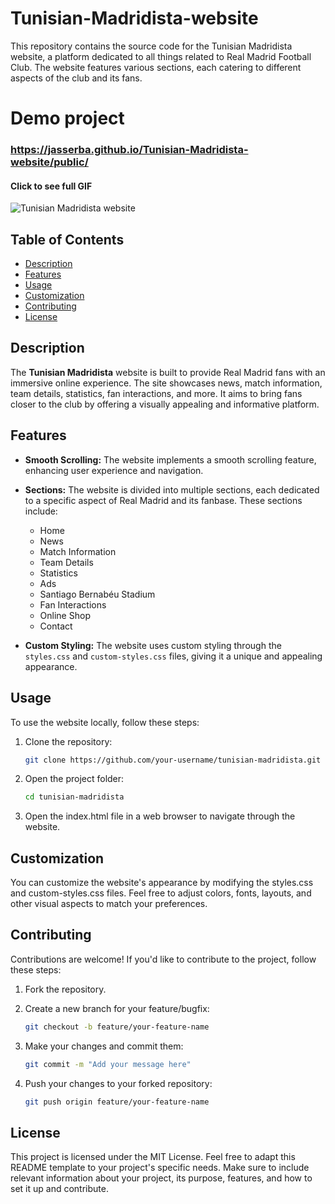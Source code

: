 # Tunisian-Madridista-website

This repository contains the source code for the Tunisian Madridista website, a platform dedicated to all things related to Real Madrid Football Club. The website features various sections, each catering to different aspects of the club and its fans.

# Demo project
### https://jasserba.github.io/Tunisian-Madridista-website/public/

#### Click to see full GIF
![Tunisian Madridista website](public/vid/TunisianMadridista.gif)

## Table of Contents

- [Description](#description)
- [Features](#features)
- [Usage](#usage)
- [Customization](#customization)
- [Contributing](#contributing)
- [License](#license)

## Description

The **Tunisian Madridista** website is built to provide Real Madrid fans with an immersive online experience. The site showcases news, match information, team details, statistics, fan interactions, and more. It aims to bring fans closer to the club by offering a visually appealing and informative platform.

## Features

- **Smooth Scrolling:** The website implements a smooth scrolling feature, enhancing user experience and navigation.

- **Sections:** The website is divided into multiple sections, each dedicated to a specific aspect of Real Madrid and its fanbase. These sections include:
  - Home
  - News
  - Match Information
  - Team Details
  - Statistics
  - Ads
  - Santiago Bernabéu Stadium
  - Fan Interactions
  - Online Shop
  - Contact

- **Custom Styling:** The website uses custom styling through the `styles.css` and `custom-styles.css` files, giving it a unique and appealing appearance.

## Usage

To use the website locally, follow these steps:

1. Clone the repository:
   ```bash
   git clone https://github.com/your-username/tunisian-madridista.git

2. Open the project folder:
   ```bash
   cd tunisian-madridista

3. Open the index.html file in a web browser to navigate through the website.

## Customization

You can customize the website's appearance by modifying the styles.css and custom-styles.css files. Feel free to adjust colors, fonts, layouts, and other visual aspects to match your preferences.

## Contributing

Contributions are welcome! If you'd like to contribute to the project, follow these steps:

1. Fork the repository.
2. Create a new branch for your feature/bugfix:

   ```bash
   git checkout -b feature/your-feature-name

3. Make your changes and commit them:

   ```bash
   git commit -m "Add your message here"

4. Push your changes to your forked repository:
   ```bash
   git push origin feature/your-feature-name

## License

This project is licensed under the MIT License.
Feel free to adapt this README template to your project's specific needs. Make sure to include relevant information about your project, its purpose, features, and how to set it up and contribute.




